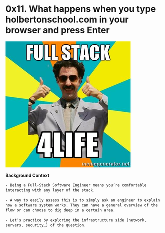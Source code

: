 # **0x11. What happens when you type holbertonschool.com in your browser and press Enter**


![Full-Stack](full.jpg)


**Background Context**

	- Being a Full-Stack Software Engineer means you’re comfortable interacting with any layer of the stack.

	- A way to easily assess this is to simply ask an engineer to explain how a software system works. They can have a general overview of the flow or can choose to dig deep in a certain area.

	- Let’s practice by exploring the infrastructure side (network, servers, security…) of the question.

